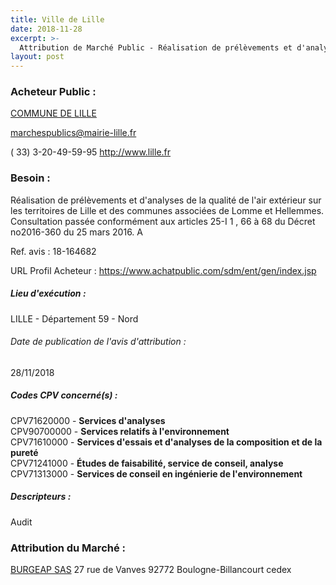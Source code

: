 ```yaml
---
title: Ville de Lille
date: 2018-11-28
excerpt: >-
  Attribution de Marché Public - Réalisation de prélèvements et d'analyses de la qualité de l'air extérieur sur les territoires de Lille et des communes associées de Lomme et Hellemmes.
layout: post
---
```


### Acheteur Public : 
<a href="/acheteur-33/siren-215903501"> COMMUNE DE LILLE</a><br/>



marchespublics@mairie-lille.fr

( 33) 3-20-49-59-95
http://www.lille.fr
### Besoin :

Réalisation de prélèvements et d'analyses de la qualité de l'air extérieur sur les territoires de Lille et des communes associées de Lomme et Hellemmes. Consultation passée conformément aux articles 25-I 1 , 66 à 68 du Décret no2016-360 du 25 mars 2016. A

Ref. avis : 18-164682

URL Profil Acheteur : https://www.achatpublic.com/sdm/ent/gen/index.jsp

##### Lieu d'exécution :

LILLE - Département 59 - Nord

###### Date de publication de l'avis d'attribution : 
28/11/2018

##### Codes CPV concerné(s) :
CPV71620000 - **Services d'analyses** <br/>
CPV90700000 - **Services relatifs à l'environnement** <br/>
CPV71610000 - **Services d'essais et d'analyses de la composition et de la pureté** <br/>
CPV71241000 - **Études de faisabilité, service de conseil, analyse** <br/>
CPV71313000 - **Services de conseil en ingénierie de l'environnement** <br/>

##### Descripteurs :
Audit <br/>

### Attribution du Marché :
<a href="/entreprise-267/siren-682008222"> BURGEAP SAS</a>    27 rue de Vanves 92772 Boulogne-Billancourt cedex <br/>
